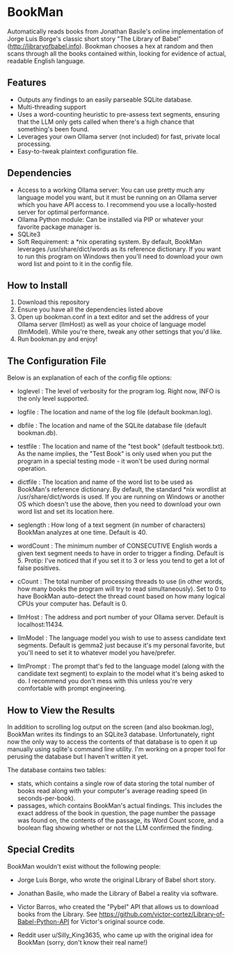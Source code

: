 # BookMan

Automatically reads books from Jonathan Basile's online implementation of Jorge Luis Borge's classic short story "The Library of Babel" (http://libraryofbabel.info). Bookman chooses a hex at random and then scans through all the books contained within, looking for evidence of actual, readable English language.

## Features
- Outputs any findings to an easily parseable SQLite database.
- Multi-threading support
- Uses a word-counting heuristic to pre-assess text segments, ensuring that the LLM only gets called when there's a high chance that something's been found.
- Leverages your own Ollama server (not included) for fast, private local processing.
- Easy-to-tweak plaintext configuration file.

## Dependencies
- Access to a working Ollama server: You can use pretty much any language model you want, but it must be running on an Ollama server which you have API access to. I recommend you use a locally-hosted server for optimal performance.
- Ollama Python module: Can be installed via PIP or whatever your favorite package manager is.
- SQLite3
- Soft Requirement: a *nix operating system. By default, BookMan leverages /usr/share/dict/words as its reference dictionary. If you want to run this program on Windows then you'll need to download your own word list and point to it in the config file.

## How to Install
1. Download this repository
2. Ensure you have all the dependencies listed above
3. Open up bookman.conf in a text editor and set the address of your Ollama server (llmHost) as well as your choice of language model (llmModel). While you're there, tweak any other settings that you'd like.
4. Run bookman.py and enjoy!

## The Configuration File
Below is an explanation of each of the config file options:

- loglevel : The level of verbosity for the program log. Right now, INFO is the only level supported.

- logfile : The location and name of the log file (default bookman.log).

- dbfile : The location and name of the SQLite database file (default bookman.db).

- testfile : The location and name of the "test book" (default testbook.txt). As the name implies, the "Test Book" is only used when you put the program in a special testing mode - it won't be used during normal operation.

- dictfile : The location and name of the word list to be used as BookMan's reference dictionary. By default, the standard *nix wordlist at /usr/share/dict/words is used. If you are running on Windows or another OS which doesn't use the above, then you need to download your own word list and set its location here. 

- seglength : How long of a text segment (in number of characters) BookMan analyzes at one time. Default is 40.

- wordCount : The minimum number of CONSECUTIVE English words a given text segment needs to have in order to trigger a finding. Default is 5. Protip: I've noticed that if you set it to 3 or less you tend to get a lot of false positives.

- cCount : The total number of processing threads to use (in other words, how many books the program will try to read simultaneously). Set to 0 to have BookMan auto-detect the thread count based on how many logical CPUs your computer has. Default is 0. 

- llmHost : The address and port number of your Ollama server. Default is localhost:11434.

- llmModel : The language model you wish to use to assess candidate text segments. Default is gemma2 just because it's my personal favorite, but you'll need to set it to whatever model you have/prefer.

- llmPrompt : The prompt that's fed to the language model (along with the candidate text segment) to explain to the model what it's being asked to do. I recommend you don't mess with this unless you're very comfortable with prompt engineering.


## How to View the Results
In addition to scrolling log output on the screen (and also bookman.log), BookMan writes its findings to an SQLite3 database. Unfortunately, right now the only way to access the contents of that database is to open it up manually using sqlite's command line utility. I'm working on a proper tool for perusing the database but I haven't written it yet. 

The database contains two tables:
- stats, which contains a single row of data storing the total number of books read along with your computer's average reading speed (in seconds-per-book).
- passages, which contains BookMan's actual findings. This includes the exact address of the book in question, the page number the passage was found on, the contents of the passage, its Word Count score, and a boolean flag showing whether or not the LLM confirmed the finding.

## Special Credits
BookMan wouldn't exist without the following people:

- Jorge Luis Borge, who wrote the original Library of Babel short story.

- Jonathan Basile, who made the Library of Babel a reality via software.

- Victor Barros, who created the "Pybel" API that allows us to download books from the Library. See https://github.com/victor-cortez/Library-of-Babel-Python-API for Victor's original source code.

- Reddit user u/Silly_King3635, who came up with the original idea for BookMan (sorry, don't know their real name!)
